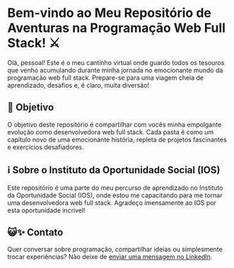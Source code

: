 # Bem-vindo ao Meu Repositório de Aventuras na Programação Web Full Stack! :crossed_swords:

Olá, pessoal! Este é o meu cantinho virtual onde guardo todos os tesouros que venho acumulando durante minha jornada no emocionante mundo da programação web full stack. Prepare-se para uma viagem cheia de aprendizado, desafios e, é claro, muita diversão!

## :dart: Objetivo

O objetivo deste repositório é compartilhar com vocês minha empolgante evolução como desenvolvedora web full stack. Cada pasta é como um capítulo novo de uma emocionante história, repleta de projetos fascinantes e exercícios desafiadores.

## ℹ️ Sobre o Instituto da Oportunidade Social (IOS)

Este repositório é uma parte do meu percurso de aprendizado no Instituto da Oportunidade Social (IOS), onde estou me capacitando para me tornar uma desenvolvedora web full stack. Agradeço imensamente ao IOS por esta oportunidade incrível!

## 😺✨ Contato

Quer conversar sobre programação, compartilhar ideias ou simplesmente trocar experiências? Não deixe de [enviar uma mensagem no LinkedIn](https://www.linkedin.com/in/marianarodriguesprofissional/).

